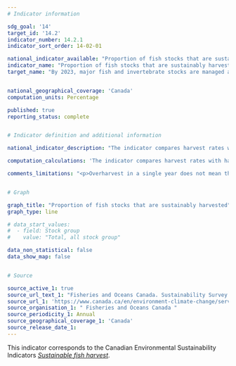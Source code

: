 ```yaml
---
# Indicator information

sdg_goal: '14'
target_id: '14.2'
indicator_number: 14.2.1
indicator_sort_order: 14-02-01

national_indicator_available: "Proportion of fish stocks that are sustainably harvested"
indicator_name: "Proportion of fish stocks that are sustainably harvested"
target_name: "By 2023, major fish and invertebrate stocks are managed and harvested at levels considered to be sustainable, from a baseline of 96% in 2016"


national_geographical_coverage: 'Canada'
computation_units: Percentage

published: true
reporting_status: complete


# Indicator definition and additional information

national_indicator_description: "The indicator compares harvest rates with established harvest limits. These limits are based on scientific information, providing a direct measure of whether we are managing the use of these resources within ecosystem limits. It is one measure of fishing pressure on wild fish stocks. <em>Environment and Climate Change Canada (ECCC)</em>"

computation_calculations: 'The indicator compares harvest rates with harvest limits. These limits are based on scientific information and provide a direct measure of whether we are managing the use of these resources within ecosystem limits. The indicator is a simple tabulation of stocks based on whether harvest levels are within removal reference levels, within other harvest limits, or over harvest limits. <em>(ECCC)</em>'

comments_limitations: "<p>Overharvest in a single year does not mean that a stock is harvested unsustainably. Rather, it leads to a management response. Stocks managed through quotas, for example, are subject to quota reconciliation, meaning that any overharvest of a stock in one year is deducted from the harvest limit established for the following year. <br><br>The Sustainability Survey for Fisheries is completed with the best available information. Since the oceans are wide and deep, and fish move between habitats, their populations are difficult to monitor. <br><br>The survey summarizes information across a wide variety of species, management regimes, types of fisheries, geographic regions, and socio-economic contexts. Small changes in the set of surveyed stocks occur due to changes in the way stocks are assessed or managed. Results should be interpreted with this in mind. <br><br>The indicator does not account for fished stocks that do not meet the criteria for major stocks. Seaweeds and other aquatic plants are also excluded. <em>(ECCC)</em></p>"


# Graph 

graph_title: "Proportion of fish stocks that are sustainably harvested"
graph_type: line

# data_start_values:
#  - field: Stock group
#    value: "Total, all stock group"

data_non_statistical: false
data_show_map: false


# Source

source_active_1: true
source_url_text_1: "Fisheries and Oceans Canada. Sustainability Survey for Fisheries, Canadian Environmental Sustainability Indicators"
source_url_1: 'https://www.canada.ca/en/environment-climate-change/services/environmental-indicators/sustainable-fish-harvest.html'
source_organisation_1: " Fisheries and Oceans Canada "
source_periodicity_1: Annual
source_geographical_coverage_1: 'Canada'
source_release_date_1: 
---
```

This indicator corresponds to the Canadian Environmental Sustainability Indicators <a href="https://www.canada.ca/en/environment-climate-change/services/environmental-indicators/sustainable-fish-harvest.html"> <em>Sustainable fish harvest</em></a>.


